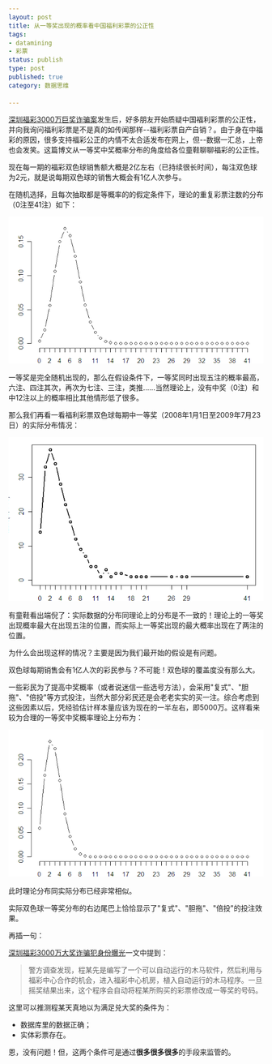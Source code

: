 ```yaml
---
layout: post
title: 从一等奖出现的概率看中国福利彩票的公正性
tags: 
- datamining
- 彩票
status: publish
type: post
published: true
category: 数据思维

---
```

[深圳福彩3000万巨奖诈骗案](http://news.sina.com.cn/s/2009-07-08/215318181309.shtml)发生后，好多朋友开始质疑中国福利彩票的公正性，并向我询问福利彩票是不是真的如传闻那样--福利彩票自产自销？。由于身在中福彩的原因，很多支持福彩公正的内情不太合适发布在网上，但--数据一汇总，上帝也会发笑。这篇博文从一等奖中奖概率分布的角度给各位童鞋聊聊福彩的公正性。

现在每一期的福彩双色球销售额大概是2亿左右（已持续很长时间），每注双色球为2元，就是说每期双色球的销售大概会有1亿人次参与。

在随机选择，且每次抽取都是等概率的的假定条件下，理论的重复彩票注数的分布（0注至41注）如下：

![](/upload/pic/1.png)


一等奖是完全随机出现的，那么在假设条件下，一等奖同时出现五注的概率最高，六注、四注其次，再次为七注、三注，类推……当然理论上，没有中奖（0注）和中12注以上的概率相比其他情形低了很多。

那么我们再看一看福利彩票双色球每期中一等奖（2008年1月1日至2009年7月23日）的实际分布情况：

![](/upload/pic/thunderball2.png)

有童鞋看出端倪了：实际数据的分布同理论上的分布是不一致的！理论上的一等奖出现概率最大在出现五注的位置，而实际上一等奖出现的最大概率出现在了两注的位置。

为什么会出现这样的情况？主要是因为我们最开始的假设是有问题。

双色球每期销售会有1亿人次的彩民参与？不可能！双色球的覆盖度没有那么大。

一些彩民为了提高中奖概率（或者说迷信一些选号方法），会采用"复式"、"胆拖"、"倍投"等方式投注，当然大部分彩民还是会老老实实的买一注。综合考虑到这些因素以后，凭经验估计样本量应该为现在的一半左右，即5000万。这样看来较为合理的一等奖中奖概率理论上分布为：

![](/upload/pic/2.png)

此时理论分布同实际分布已经非常相似。

实际双色球一等奖分布的右边尾巴上恰恰显示了"复式"、"胆拖"、"倍投"的投注效果。

再插一句：

[深圳福彩3000万大奖诈骗犯身份曝光](http://news.sina.com.cn/c/2009-07-25/035216009956s.shtml)一文中提到：

>警方调查发现，程某先是编写了一个可以自动运行的木马软件，然后利用与福彩中心合作的机会，进入福彩中心机房，植入自动运行的木马程序。一旦摇奖结果出来，这个程序会自动将程某所购买的彩票修改成一等奖的号码。

这里可以推测程某天真地以为满足兑大奖的条件为：


- 数据库里的数据正确；
- 实体彩票存在。

恩，没有问题！但，这两个条件可是通过<strong>很多很多很多</strong>的手段来监管的。
